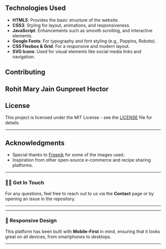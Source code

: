 

## Technologies Used

- **HTML5**: Provides the basic structure of the website.
- **CSS3**: Styling for layout, animations, and responsiveness.
- **JavaScript**: Enhancements such as smooth scrolling, and interactive elements.
- **Google Fonts**: For typography and font styling (e.g., Poppins, Roboto).
- **CSS Flexbox & Grid**: For a responsive and modern layout.
- **SVG Icons**: Used for visual elements like social media links and navigation.


## Contributing

Rohit
Mary Jain
Gunpreet
Hector
---

## License

This project is licensed under the MIT License - see the [LICENSE](LICENSE) file for details.

---

## Acknowledgments

- Special thanks to [Freepik](https://www.freepik.com/) for some of the images used.
- Inspiration from other open-source e-commerce and recipe sharing platforms.

---

### 👩‍💻 **Get In Touch**

For any questions, feel free to reach out to us via the **Contact** page or by opening an issue in the repository.

---

---

### 📱 **Responsive Design**

This platform has been built with **Mobile-First** in mind, ensuring that it looks great on all devices, from smartphones to desktops.

---